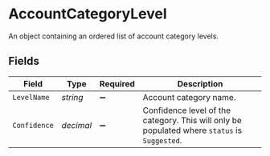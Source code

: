 # AccountCategoryLevel

An object containing an ordered list of account category levels.


## Fields

| Field                                                                                        | Type                                                                                         | Required                                                                                     | Description                                                                                  |
| -------------------------------------------------------------------------------------------- | -------------------------------------------------------------------------------------------- | -------------------------------------------------------------------------------------------- | -------------------------------------------------------------------------------------------- |
| `LevelName`                                                                                  | *string*                                                                                     | :heavy_minus_sign:                                                                           | Account category name.                                                                       |
| `Confidence`                                                                                 | *decimal*                                                                                    | :heavy_minus_sign:                                                                           | Confidence level of the category. This will only be populated where `status` is `Suggested`. |